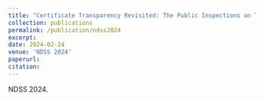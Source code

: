 ```yaml
---
title: "Certificate Transparency Revisited: The Public Inspections on Third-party Monitors"
collection: publications
permalink: /publication/ndss2024
excerpt:
date: 2024-02-24
venue: 'NDSS 2024'
paperurl:
citation:
---
```

NDSS 2024.
